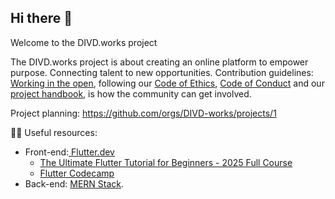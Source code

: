 ## Hi there 👋

Welcome to the DIVD.works project

The DIVD.works project is about creating an online platform to empower purpose. Connecting talent to new opportunities.
Contribution guidelines: [Working in the open](https://news.victorgevers.com/working-in-the-open-c7517a513c07), following our [Code of Ethics](https://docs.google.com/document/d/1egKSxMCJv-G7pxNGPC2hmB24m_iIM-hc1sQe97ZvGbM/edit?usp=sharing), [Code of Conduct](https://divd.works/code) and our [project handbook](https://divd-works.slack.com/docs/T02SDRK1LAZ/F08DK1SBX60), is how the community can get involved.

Project planning: https://github.com/orgs/DIVD-works/projects/1 

👩‍💻 Useful resources: 
 - Front-end:[ Flutter.dev](https://fluttter.dev)
     - [The Ultimate Flutter Tutorial for Beginners - 2025 Full Course](https://www.youtube.com/watch?v=3kaGC_DrUnw)
     - [Flutter Codecamp](https://www.youtube.com/watch?v=VPvVD8t02U8)
  - Back-end: [MERN Stack](https://www.youtube.com/watch?v=CvCiNeLnZ00).
